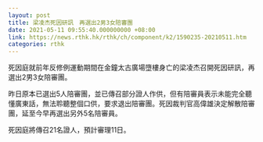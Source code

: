 ```yaml
---
layout: post
title: 梁凌杰死因研訊　再選出2男3女陪審團
date: 2021-05-11 09:55:40.000000000 +08:00
link: https://news.rthk.hk/rthk/ch/component/k2/1590235-20210511.htm
categories: rthk
---
```


死因庭就前年反修例運動期間在金鐘太古廣場墮樓身亡的梁凌杰召開死因研訊，再選出2男3女陪審團。

昨日原本已選出5人陪審團，並已傳召部分證人作供，但有陪審員表示未能完全聽懂廣東話，無法聆聽整個口供，要求退出陪審團。死因裁判官高偉雄決定解散陪審團，延至今早再選出另外5名陪審員。

死因庭將傳召21名證人，預計審理11日。
